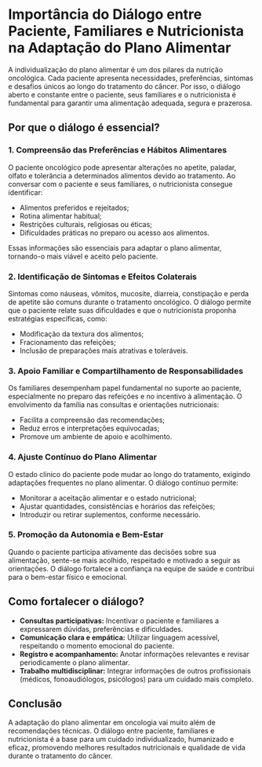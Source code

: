 # Importância do Diálogo entre Paciente, Familiares e Nutricionista na Adaptação do Plano Alimentar

A individualização do plano alimentar é um dos pilares da nutrição oncológica. Cada paciente apresenta necessidades, preferências, sintomas e desafios únicos ao longo do tratamento do câncer. Por isso, o diálogo aberto e constante entre o paciente, seus familiares e o nutricionista é fundamental para garantir uma alimentação adequada, segura e prazerosa.

## Por que o diálogo é essencial?

### 1. **Compreensão das Preferências e Hábitos Alimentares**

O paciente oncológico pode apresentar alterações no apetite, paladar, olfato e tolerância a determinados alimentos devido ao tratamento. Ao conversar com o paciente e seus familiares, o nutricionista consegue identificar:

- Alimentos preferidos e rejeitados;
- Rotina alimentar habitual;
- Restrições culturais, religiosas ou éticas;
- Dificuldades práticas no preparo ou acesso aos alimentos.

Essas informações são essenciais para adaptar o plano alimentar, tornando-o mais viável e aceito pelo paciente.

### 2. **Identificação de Sintomas e Efeitos Colaterais**

Sintomas como náuseas, vômitos, mucosite, diarreia, constipação e perda de apetite são comuns durante o tratamento oncológico. O diálogo permite que o paciente relate suas dificuldades e que o nutricionista proponha estratégias específicas, como:

- Modificação da textura dos alimentos;
- Fracionamento das refeições;
- Inclusão de preparações mais atrativas e toleráveis.

### 3. **Apoio Familiar e Compartilhamento de Responsabilidades**

Os familiares desempenham papel fundamental no suporte ao paciente, especialmente no preparo das refeições e no incentivo à alimentação. O envolvimento da família nas consultas e orientações nutricionais:

- Facilita a compreensão das recomendações;
- Reduz erros e interpretações equivocadas;
- Promove um ambiente de apoio e acolhimento.

### 4. **Ajuste Contínuo do Plano Alimentar**

O estado clínico do paciente pode mudar ao longo do tratamento, exigindo adaptações frequentes no plano alimentar. O diálogo contínuo permite:

- Monitorar a aceitação alimentar e o estado nutricional;
- Ajustar quantidades, consistências e horários das refeições;
- Introduzir ou retirar suplementos, conforme necessário.

### 5. **Promoção da Autonomia e Bem-Estar**

Quando o paciente participa ativamente das decisões sobre sua alimentação, sente-se mais acolhido, respeitado e motivado a seguir as orientações. O diálogo fortalece a confiança na equipe de saúde e contribui para o bem-estar físico e emocional.

## Como fortalecer o diálogo?

- **Consultas participativas:** Incentivar o paciente e familiares a expressarem dúvidas, preferências e dificuldades.
- **Comunicação clara e empática:** Utilizar linguagem acessível, respeitando o momento emocional do paciente.
- **Registro e acompanhamento:** Anotar informações relevantes e revisar periodicamente o plano alimentar.
- **Trabalho multidisciplinar:** Integrar informações de outros profissionais (médicos, fonoaudiólogos, psicólogos) para um cuidado mais completo.

## Conclusão

A adaptação do plano alimentar em oncologia vai muito além de recomendações técnicas. O diálogo entre paciente, familiares e nutricionista é a base para um cuidado individualizado, humanizado e eficaz, promovendo melhores resultados nutricionais e qualidade de vida durante o tratamento do câncer.